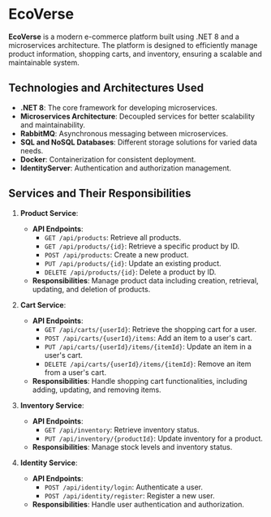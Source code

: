 # EcoVerse

**EcoVerse** is a modern e-commerce platform built using .NET 8 and a microservices architecture. The platform is designed to efficiently manage product information, shopping carts, and inventory, ensuring a scalable and maintainable system.

## Technologies and Architectures Used

- **.NET 8**: The core framework for developing microservices.
- **Microservices Architecture**: Decoupled services for better scalability and maintainability.
- **RabbitMQ**: Asynchronous messaging between microservices.
- **SQL and NoSQL Databases**: Different storage solutions for varied data needs.
- **Docker**: Containerization for consistent deployment.
- **IdentityServer**: Authentication and authorization management.

## Services and Their Responsibilities

1. **Product Service**:
   - **API Endpoints**:
     - `GET /api/products`: Retrieve all products.
     - `GET /api/products/{id}`: Retrieve a specific product by ID.
     - `POST /api/products`: Create a new product.
     - `PUT /api/products/{id}`: Update an existing product.
     - `DELETE /api/products/{id}`: Delete a product by ID.
   - **Responsibilities**: Manage product data including creation, retrieval, updating, and deletion of products.

2. **Cart Service**:
   - **API Endpoints**:
     - `GET /api/carts/{userId}`: Retrieve the shopping cart for a user.
     - `POST /api/carts/{userId}/items`: Add an item to a user's cart.
     - `PUT /api/carts/{userId}/items/{itemId}`: Update an item in a user's cart.
     - `DELETE /api/carts/{userId}/items/{itemId}`: Remove an item from a user's cart.
   - **Responsibilities**: Handle shopping cart functionalities, including adding, updating, and removing items.

3. **Inventory Service**:
   - **API Endpoints**:
     - `GET /api/inventory`: Retrieve inventory status.
     - `PUT /api/inventory/{productId}`: Update inventory for a product.
   - **Responsibilities**: Manage stock levels and inventory status.

4. **Identity Service**:
   - **API Endpoints**:
     - `POST /api/identity/login`: Authenticate a user.
     - `POST /api/identity/register`: Register a new user.
   - **Responsibilities**: Handle user authentication and authorization.

